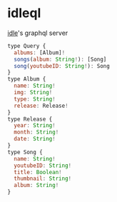 # idleql

[idle](https://github.com/dinohan/idle)'s graphql server

```js
type Query {
  albums: [Album]!
  songs(album: String!): [Song]
  song(youtubeID: String!): Song
}
type Album {
  name: String!
  img: String!
  type: String!
  release: Release!
}
type Release {
  year: String!
  month: String!
  date: String!
}
type Song {
  name: String!
  youtubeID: String!
  title: Boolean!
  thumbnail: String!
  album: String!
}
```
